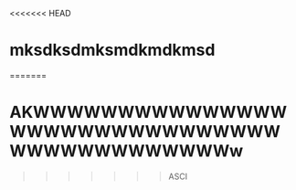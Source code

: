 <<<<<<< HEAD
# mksdksdmksmdkmdkmsd
=======
# AKWWWWWWWWWWWWWWWWWWWWWWWWWWWWWWWWWWWWWWWWWWWWw
>>>>>>> ASCI
